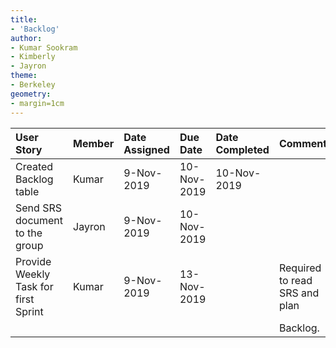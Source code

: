 ```yaml
---
title:
- 'Backlog'
author:
- Kumar Sookram
- Kimberly
- Jayron
theme:
- Berkeley
geometry:
- margin=1cm
---
```


|User Story      			|Member		|Date Assigned	|Due Date       |Date Completed	|Comments			|
|:--------------------------------------|:--------------|:--------------|:--------------|:--------------|:------------------------------|
|Created Backlog table			| Kumar 	| 9-Nov-2019 	| 10-Nov-2019 	| 10-Nov-2019	|				|
|Send SRS document to the group 	|Jayron		| 9-Nov-2019	| 10-Nov-2019	| 		|				|
|Provide Weekly Task for first Sprint	| Kumar		| 9-Nov-2019	| 13-Nov-2019	|		|Required to read SRS and plan	|
|					|		|		|		|		|Backlog.			|
